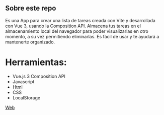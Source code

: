 ## Sobre este repo
Es una App para crear una lista de tareas creada con Vite y desarrollada con Vue 3, usando la Composition API.
Almacena tus tareas en el almacenamiento local del navegador para poder visualizarlas en otro momento, a su vez permitiendo eliminarlas.
Es fácil de usar y te ayudará a mantenerte organizado.


# Herramientas:
- Vue.js 3 Composition API
- Javascript
- Html
- CSS
- LocalStorage

<a href="https://todo-vue3-compositionapi.netlify.app/" target="_blank">Web</a>
